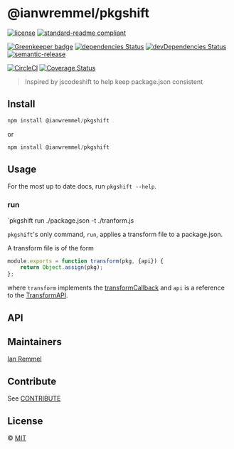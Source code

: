 # @ianwremmel/pkgshift

[![license](https://img.shields.io/github/license/ianwremmel/pkgshift.svg)](https://github.com/ianwremmel/pkgshift/blob/master/LICENSE)
[![standard-readme compliant](https://img.shields.io/badge/readme%20style-standard-brightgreen.svg?style=flat-square)](https://github.com/RichardLitt/standard-readme)

[![Greenkeeper badge](https://badges.greenkeeper.io/ianwremmel/pkgshift.svg?token=caf2f19a5f1fd1b4cfa3267a2d6664664c5eb5f28dab58a271959e5008bb2ca4&ts=1510965092979)](https://greenkeeper.io/)
[![dependencies Status](https://david-dm.org/ianwremmel/pkgshift/status.svg)](https://david-dm.org/ianwremmel/pkgshift)
[![devDependencies Status](https://david-dm.org/ianwremmel/pkgshift/dev-status.svg)](https://david-dm.org/ianwremmel/pkgshift?type=dev)
[![semantic-release](https://img.shields.io/badge/%20%20%F0%9F%93%A6%F0%9F%9A%80-semantic--release-e10079.svg)](https://github.com/semantic-release/semantic-release)

[![CircleCI](https://circleci.com/gh/ianwremmel/pkgshift.svg?style=svg)](https://circleci.com/gh/ianwremmel/pkgshift)
[![Coverage Status](https://coveralls.io/repos/github/ianwremmel/pkgshift/badge.svg?branch=master)](https://coveralls.io/github/ianwremmel/pkgshift?branch=master)

> Inspired by jscodeshift to help keep package.json consistent

## Install

```js
npm install @ianwremmel/pkgshift
```

or

```js
npm install @ianwremmel/pkgshift
```

## Usage

For the most up to date docs, run `pkgshift --help`.

### run

`pkgshift run ./package.json -t ./tranform.js

`pkgshift`'s only command, `run`, applies a transform file to a package.json.

A transform file is of the form

```js
module.exports = function transform(pkg, {api}) {
    return Object.assign(pkg);
};
```

where `transform` implements the [transformCallback](transformcallback)  and `api` is a reference to the [TransformAPI](transformapi).

## API

## Maintainers

[Ian Remmel](https://github.com/ianwremmel)

## Contribute

See [CONTRIBUTE](CONTRIBUTE.md)

## License

&copy; [MIT](LICENSE)
